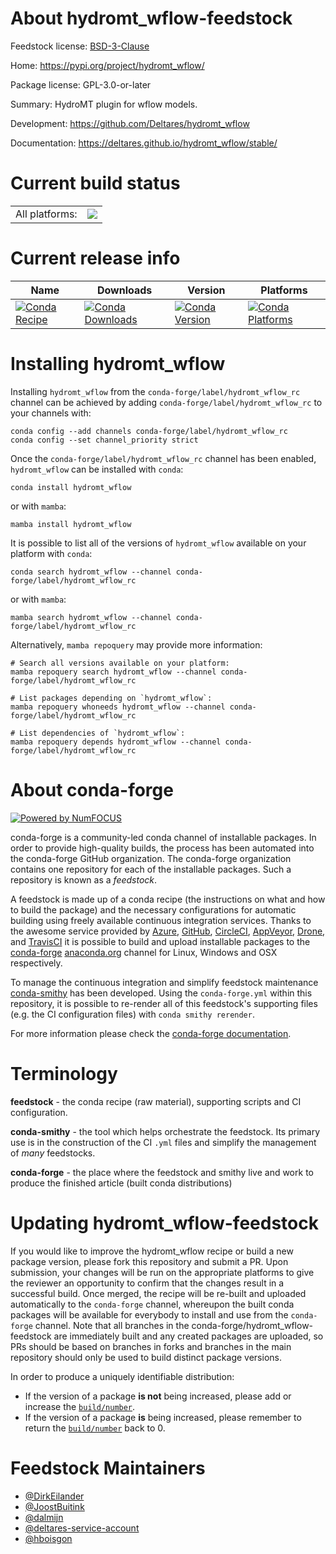 About hydromt_wflow-feedstock
=============================

Feedstock license: [BSD-3-Clause](https://github.com/conda-forge/hydromt_wflow-feedstock/blob/main/LICENSE.txt)

Home: https://pypi.org/project/hydromt_wflow/

Package license: GPL-3.0-or-later

Summary: HydroMT plugin for wflow models.

Development: https://github.com/Deltares/hydromt_wflow

Documentation: https://deltares.github.io/hydromt_wflow/stable/

Current build status
====================


<table><tr><td>All platforms:</td>
    <td>
      <a href="https://dev.azure.com/conda-forge/feedstock-builds/_build/latest?definitionId=12801&branchName=main">
        <img src="https://dev.azure.com/conda-forge/feedstock-builds/_apis/build/status/hydromt_wflow-feedstock?branchName=main">
      </a>
    </td>
  </tr>
</table>

Current release info
====================

| Name | Downloads | Version | Platforms |
| --- | --- | --- | --- |
| [![Conda Recipe](https://img.shields.io/badge/recipe-hydromt__wflow-green.svg)](https://anaconda.org/conda-forge/hydromt_wflow) | [![Conda Downloads](https://img.shields.io/conda/dn/conda-forge/hydromt_wflow.svg)](https://anaconda.org/conda-forge/hydromt_wflow) | [![Conda Version](https://img.shields.io/conda/vn/conda-forge/hydromt_wflow.svg)](https://anaconda.org/conda-forge/hydromt_wflow) | [![Conda Platforms](https://img.shields.io/conda/pn/conda-forge/hydromt_wflow.svg)](https://anaconda.org/conda-forge/hydromt_wflow) |

Installing hydromt_wflow
========================

Installing `hydromt_wflow` from the `conda-forge/label/hydromt_wflow_rc` channel can be achieved by adding `conda-forge/label/hydromt_wflow_rc` to your channels with:

```
conda config --add channels conda-forge/label/hydromt_wflow_rc
conda config --set channel_priority strict
```

Once the `conda-forge/label/hydromt_wflow_rc` channel has been enabled, `hydromt_wflow` can be installed with `conda`:

```
conda install hydromt_wflow
```

or with `mamba`:

```
mamba install hydromt_wflow
```

It is possible to list all of the versions of `hydromt_wflow` available on your platform with `conda`:

```
conda search hydromt_wflow --channel conda-forge/label/hydromt_wflow_rc
```

or with `mamba`:

```
mamba search hydromt_wflow --channel conda-forge/label/hydromt_wflow_rc
```

Alternatively, `mamba repoquery` may provide more information:

```
# Search all versions available on your platform:
mamba repoquery search hydromt_wflow --channel conda-forge/label/hydromt_wflow_rc

# List packages depending on `hydromt_wflow`:
mamba repoquery whoneeds hydromt_wflow --channel conda-forge/label/hydromt_wflow_rc

# List dependencies of `hydromt_wflow`:
mamba repoquery depends hydromt_wflow --channel conda-forge/label/hydromt_wflow_rc
```


About conda-forge
=================

[![Powered by
NumFOCUS](https://img.shields.io/badge/powered%20by-NumFOCUS-orange.svg?style=flat&colorA=E1523D&colorB=007D8A)](https://numfocus.org)

conda-forge is a community-led conda channel of installable packages.
In order to provide high-quality builds, the process has been automated into the
conda-forge GitHub organization. The conda-forge organization contains one repository
for each of the installable packages. Such a repository is known as a *feedstock*.

A feedstock is made up of a conda recipe (the instructions on what and how to build
the package) and the necessary configurations for automatic building using freely
available continuous integration services. Thanks to the awesome service provided by
[Azure](https://azure.microsoft.com/en-us/services/devops/), [GitHub](https://github.com/),
[CircleCI](https://circleci.com/), [AppVeyor](https://www.appveyor.com/),
[Drone](https://cloud.drone.io/welcome), and [TravisCI](https://travis-ci.com/)
it is possible to build and upload installable packages to the
[conda-forge](https://anaconda.org/conda-forge) [anaconda.org](https://anaconda.org/)
channel for Linux, Windows and OSX respectively.

To manage the continuous integration and simplify feedstock maintenance
[conda-smithy](https://github.com/conda-forge/conda-smithy) has been developed.
Using the ``conda-forge.yml`` within this repository, it is possible to re-render all of
this feedstock's supporting files (e.g. the CI configuration files) with ``conda smithy rerender``.

For more information please check the [conda-forge documentation](https://conda-forge.org/docs/).

Terminology
===========

**feedstock** - the conda recipe (raw material), supporting scripts and CI configuration.

**conda-smithy** - the tool which helps orchestrate the feedstock.
                   Its primary use is in the construction of the CI ``.yml`` files
                   and simplify the management of *many* feedstocks.

**conda-forge** - the place where the feedstock and smithy live and work to
                  produce the finished article (built conda distributions)


Updating hydromt_wflow-feedstock
================================

If you would like to improve the hydromt_wflow recipe or build a new
package version, please fork this repository and submit a PR. Upon submission,
your changes will be run on the appropriate platforms to give the reviewer an
opportunity to confirm that the changes result in a successful build. Once
merged, the recipe will be re-built and uploaded automatically to the
`conda-forge` channel, whereupon the built conda packages will be available for
everybody to install and use from the `conda-forge` channel.
Note that all branches in the conda-forge/hydromt_wflow-feedstock are
immediately built and any created packages are uploaded, so PRs should be based
on branches in forks and branches in the main repository should only be used to
build distinct package versions.

In order to produce a uniquely identifiable distribution:
 * If the version of a package **is not** being increased, please add or increase
   the [``build/number``](https://docs.conda.io/projects/conda-build/en/latest/resources/define-metadata.html#build-number-and-string).
 * If the version of a package **is** being increased, please remember to return
   the [``build/number``](https://docs.conda.io/projects/conda-build/en/latest/resources/define-metadata.html#build-number-and-string)
   back to 0.

Feedstock Maintainers
=====================

* [@DirkEilander](https://github.com/DirkEilander/)
* [@JoostBuitink](https://github.com/JoostBuitink/)
* [@dalmijn](https://github.com/dalmijn/)
* [@deltares-service-account](https://github.com/deltares-service-account/)
* [@hboisgon](https://github.com/hboisgon/)

